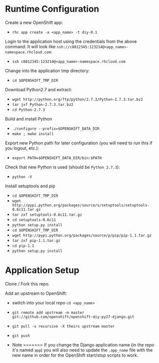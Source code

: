 Runtime Configuration
======================
Create a new OpenShift app:

* `rhc app create -a <app_name> -t diy-0.1`

Login to the application host using the credentials from the above command.  It will look like `ssh://c8812345:123214@<app_name>-namespace.rhcloud.com`:

* `ssh c8812345:123214@<app_name>-namespace.rhcloud.com`

Change into the application tmp directory:

* `cd $OPENSHIFT_TMP_DIR`

Download Python2.7 and extract:

* `wget http://python.org/ftp/python/2.7.3/Python-2.7.3.tar.bz2`
* `tar jxf Python-2.7.3.tar.bz2`
* `cd Python-2.7.3`

Build and install Python

* `./configure --prefix=$OPENSHIFT_DATA_DIR`
* `make ; make install`

Export new Python path for later configuration (you will need to run this if you logout, etc.):

* `export PATH=$OPENSHIFT_DATA_DIR/bin:$PATH`

Check that new Python is used (should be `Python 2.7.3`):

* `python -V`

Install setuptools and pip

* `cd $OPENSHIFT_TMP_DIR`
* `wget http://pypi.python.org/packages/source/s/setuptools/setuptools-0.6c11.tar.gz`
* `tar zxf setuptools-0.6c11.tar.gz`
* `cd setuptools-0.6c11`
* `python setup.py install`
* `cd $OPENSHIFT_TMP_DIR`
* `wget http://pypi.python.org/packages/source/p/pip/pip-1.1.tar.gz`
* `tar zxf pip-1.1.tar.gz`
* `cd pip-1.1`
* `python setup.py install`


Application Setup
===================

Clone / Fork this repo.

Add an upstream to OpenShift:
* switch into your local repo `cd <app_name>`
* `git remote add upstream -m master git://github.com/openshift/openshift-diy-py27-django.git`
* `git pull -s recursive -X theirs upstream master`
* `git push`

* Note
=======
If you change the Django application name (in the repo it's named `app`) you will also need to update the `.app_name` file with the new name in order for the OpenShift start/stop scripts to work.
